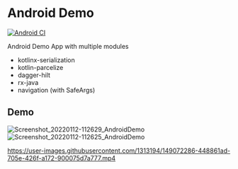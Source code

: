# Android Demo
[![Android CI](https://github.com/KishoreBabuIN/AndroidDemo/actions/workflows/android.yml/badge.svg?branch=main)](https://github.com/KishoreBabuIN/AndroidDemo/actions/workflows/android.yml)

Android Demo App with multiple modules


- kotlinx-serialization
- kotlin-parcelize
- dagger-hilt
- rx-java
- navigation (with SafeArgs)


## Demo
![Screenshot_20220112-112629_AndroidDemo](https://user-images.githubusercontent.com/1313194/149072136-6f22adc0-dc1a-4fca-b745-89a490a802ef.jpg)
![Screenshot_20220112-112625_AndroidDemo](https://user-images.githubusercontent.com/1313194/149072140-b807e37c-b745-4e13-961a-5555e2c28df1.jpg)


https://user-images.githubusercontent.com/1313194/149072286-448861ad-705e-426f-a172-900075d7a777.mp4

